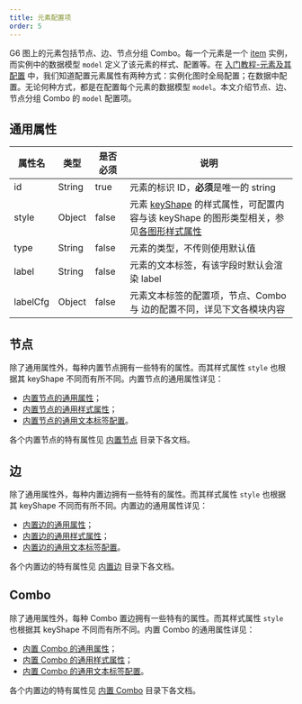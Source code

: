 ```yaml
---
title: 元素配置项
order: 5
---
```


G6 图上的元素包括节点、边、节点分组 Combo。每一个元素是一个 [item](/zh/docs/api/nodeEdge/Item) 实例，而实例中的数据模型 `model` 定义了该元素的样式、配置等。在 [入门教程-元素及其配置](/zh/docs/manual/tutorial/elements#配置属性) 中，我们知道配置元素属性有两种方式：实例化图时全局配置；在数据中配置。无论何种方式，都是在配置每个元素的数据模型 `model`。本文介绍节点、边、节点分组 Combo 的 `model` 配置项。

## 通用属性

| 属性名 | 类型    | 是否必须 | 说明                           |
| ----- | ------ | ------- |------------------------------ |
| id    | String | true    | 元素的标识 ID，**必须**是唯一的 string                     |
| style | Object | false   | 元素 [keyShape](/zh/docs/manual/middle/elements/shape-keyshape) 的样式属性，可配置内容与该 keyShape 的图形类型相关，参见[各图形样式属性](/zh/docs/api/nodeEdge/shapeProperties) |
| type  | String | false   | 元素的类型，不传则使用默认值           |
| label | String | false   | 元素的文本标签，有该字段时默认会渲染 label |
| labelCfg | Object | false   | 元素文本标签的配置项，节点、Combo 与 边的配置不同，详见下文各模块内容 |

## 节点

除了通用属性外，每种内置节点拥有一些特有的属性。而其样式属性 `style` 也根据其 keyShape 不同而有所不同。内置节点的通用属性详见：

- [内置节点的通用属性](/zh/docs/manual/middle/elements/nodes/defaultNode#节点的通用属性)；
- [内置节点的通用样式属性](/zh/docs/manual/middle/elements/nodes/defaultNode#样式属性-style)；
- [内置节点的通用文本标签配置](/zh/docs/manual/middle/elements/nodes/defaultNode#标签文本-label-及其配置-labelcfg)。

各个内置节点的特有属性见 [内置节点](/zh/docs/manual/middle/elements/nodes/defaultNode) 目录下各文档。


## 边
除了通用属性外，每种内置边拥有一些特有的属性。而其样式属性 `style` 也根据其 keyShape 不同而有所不同。内置边的通用属性详见：

- [内置边的通用属性](/zh/docs/manual/middle/elements/edges/defaultEdge#边的通用属性)；
- [内置边的通用样式属性](/zh/docs/manual/middle/elements/edges/defaultEdge#样式属性-style)；
- [内置边的通用文本标签配置](zh/docs/manual/middle/elements/edges/defaultEdge#标签文本-label-及其配置-labelcfg)。

各个内置边的特有属性见 [内置边](/zh/docs/manual/middle/elements/edges/defaultEdge) 目录下各文档。


## Combo
除了通用属性外，每种 Combo 置边拥有一些特有的属性。而其样式属性 `style` 也根据其 keyShape 不同而有所不同。内置 Combo 的通用属性详见：

- [内置 Combo 的通用属性](/zh/docs/manual/middle/elements/combos/defaultCombo#combo-的通用属性)；
- [内置 Combo 的通用样式属性](/zh/docs/manual/middle/elements/combos/defaultCombo#样式属性--style)；
- [内置 Combo 的通用文本标签配置](/zh/docs/manual/middle/elements/combos/defaultCombo#标签文本-label-及其配置--labelcfg)。

各个内置边的特有属性见 [内置 Combo](/zh/docs/manual/middle/elements/combos/defaultCombo) 目录下各文档。